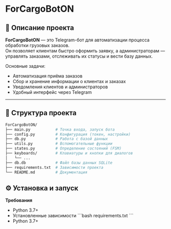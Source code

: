 # ForCargoBotON  

## 📌 Описание проекта  
**ForCargoBotON** — это Telegram-бот для автоматизации процесса обработки грузовых заказов.  
Он позволяет клиентам быстро оформить заявку, а администраторам — управлять заказами, отслеживать их статусы и вести базу данных.  

Основные задачи:  
- Автоматизация приёма заказов  
- Сбор и хранение информации о клиентах и заказах  
- Уведомления клиентов и администраторов  
- Удобный интерфейс через Telegram  

---

## 📂 Структура проекта  

```bash
ForCargoBotON/
├── main.py           # Точка входа, запуск бота
├── config.py         # Конфигурация (токен, настройки)
├── db.py             # Работа с базой данных
├── utils.py          # Вспомогательные функции
├── states.py         # Определение состояний (FSM)
├── keyboards/        # Клавиатуры и кнопки для диалогов
│   └── ...
├── db.db             # Файл базы данных SQLite
├── requirements.txt  # Зависимости проекта
└── README.md         # Документация
```

## ⚙️ Установка и запуск
**Требования**
<ul>
  <li>Python 3.7+</li>
  <li>Установленные зависимости 
    ```bash
    requirements.txt
    ```
  </li>
  <li>Python 3.7+</li>
</ul>
